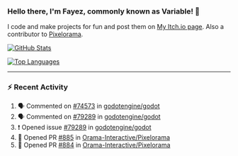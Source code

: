 ### Hello there, I'm Fayez, commonly known as Variable! 👋
I code and make projects for fun and post them on [My Itch.io page](https://variable-industries.itch.io/). Also a contributor to [Pixelorama](https://github.com/Orama-Interactive/Pixelorama).

[![GitHub Stats](https://github-readme-stats.vercel.app/api/?username=Variable-ind&show_icons=true&theme=merko)](https://github.com/anuraghazra/github-readme-stats)

[![Top Languages](https://github-readme-stats.vercel.app/api/top-langs/?username=Variable-ind&layout=compact&theme=merko)](https://github.com/anuraghazra/github-readme-stats)

---

### :zap: Recent Activity

<!--START_SECTION:activity-->
1. 🗣 Commented on [#74573](https://github.com/godotengine/godot/pull/74573#issuecomment-1629119909) in [godotengine/godot](https://github.com/godotengine/godot)
2. 🗣 Commented on [#79289](https://github.com/godotengine/godot/issues/79289#issuecomment-1629117459) in [godotengine/godot](https://github.com/godotengine/godot)
3. ❗ Opened issue [#79289](https://github.com/godotengine/godot/issues/79289) in [godotengine/godot](https://github.com/godotengine/godot)
4. 💪 Opened PR [#885](https://github.com/Orama-Interactive/Pixelorama/pull/885) in [Orama-Interactive/Pixelorama](https://github.com/Orama-Interactive/Pixelorama)
5. 💪 Opened PR [#884](https://github.com/Orama-Interactive/Pixelorama/pull/884) in [Orama-Interactive/Pixelorama](https://github.com/Orama-Interactive/Pixelorama)
<!--END_SECTION:activity-->

<!--
**Variable-ind/Variable-ind** is a ✨ _special_ ✨ repository because its `README.md` (this file) appears on your GitHub profile.

Here are some ideas to get you started:
- 🌱 I’m currently studying at ...
- 🔭 I’m currently working on ...
- 👯 I’m looking to collaborate on ...
- 🤔 I’m looking for help with ...
- 💬 Ask me about ...
- 📫 How to reach me: ...
- ⚡ Fun fact: ...
-->
